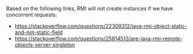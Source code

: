 Based on the following links, RMI will not create instances if we have concorrent requests:

* https://stackoverflow.com/questions/22309312/java-rmi-object-static-and-not-static-field
* https://stackoverflow.com/questions/25814513/are-java-rmi-remote-objects-server-singleton
